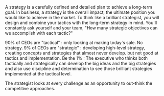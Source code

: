 
A strategy is a carefully defined and detailed plan to achieve a long-term goal. In business, a strategy is the overall impact, the ultimate position you would like to achieve in the market. To think like a brilliant strategist, you will design and combine your tactics with the long-term strategy in mind. You'll constantly ask yourself and your team, "How many strategic objectives can we accomplish with each tactic?"

90% of CEOs are "tactical" : only looking at making today's sale. No strategy.
9% of CEOs are "strategic" : developing high-level strategy, creating concepts and strategies that almost never develop. but not good at tactics and implementation.
Be the 1% : The executive who thinks both tactically and strategically can develop the big ideas and the big strategies and also use discipline and determination to see those brilliant strategies implemented at the tactical level.

The strategist looks at every challenge as an opportunity to out-think the competitive approaches.
